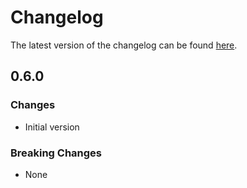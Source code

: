 # Changelog

The latest version of the changelog can be found [here](/Azure/bicep-registry-modules/blob/main/avm/res/insights/component/CHANGELOG.md).

## 0.6.0

### Changes

- Initial version

### Breaking Changes

- None
